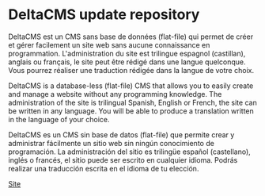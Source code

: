 # DeltaCMS update repository

DeltaCMS est un CMS sans base de données (flat-file) qui permet de créer et gérer facilement un site web sans aucune connaissance en programmation.
L'administration du site est trilingue espagnol (castillan), anglais ou français, le site peut être rédigé dans une langue quelconque.
Vous pourrez réaliser une traduction rédigée dans la langue de votre choix.

DeltaCMS is a database-less (flat-file) CMS that allows you to easily create and manage a website without any programming knowledge.
The administration of the site is trilingual Spanish, English or French, the site can be written in any language.
You will be able to produce a translation written in the language of your choice.

DeltaCMS es un CMS sin base de datos (flat-file) que permite crear y administrar fácilmente un sitio web sin ningún conocimiento de programación.
La administración del sitio es trilingüe español (castellano), inglés o francés, el sitio puede ser escrito en cualquier idioma.
Podrás realizar una traducción escrita en el idioma de tu elección.

[Site](http://deltacms.fr/)
